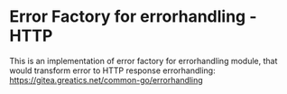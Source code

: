# Error Factory for errorhandling - HTTP
This is an implementation of error factory for errorhandling module, that would transform error to HTTP response
errorhandling: https://gitea.greatics.net/common-go/errorhandling
